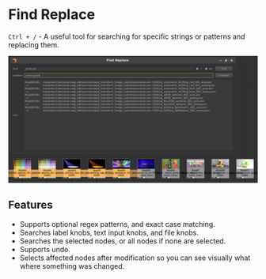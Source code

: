 # Find Replace

`Ctrl + /` - A useful tool for searching for specific strings or patterns and replacing them.


![Find Replace UI](images/ui_find_replace.png)

## Features

- Supports optional regex patterns, and exact case matching. 
- Searches label knobs, text input knobs, and file knobs. 
- Searches the selected nodes, or all nodes if none are selected.
- Supports undo.
- Selects affected nodes after modification so you can see visually what where something was changed.
